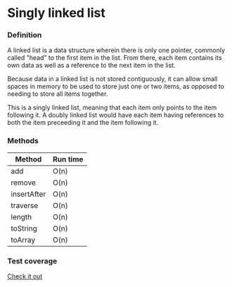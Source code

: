 # Singly linked list


### Definition

A linked list is a data structure wherein there is only one pointer, commonly called "head" to the first item in the list. From there, each item contains its own data as well as a reference to the next item in the list.

Because data in a linked list is not stored contiguously, it can allow small spaces in memory to be used to store just one or two items, as opposed to needing to store all items together.

This is a singly linked list, meaning that each item only points to the item following it. A doubly linked list would have each item having references to both the item preceeding it and the item following it.


### Methods

Method      | Run time
---         | ---
add         | O(n)
remove      | O(n)
insertAfter | O(n)
traverse    | O(n)
length      | O(n)
toString    | O(n)
toArray     | O(n)

### Test coverage

[Check it out](https://heatherbooker.github.io/dataStructures/coverage/linkedList/index.html)
